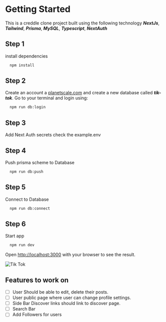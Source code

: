  # Getting Started

This is a creddle clone project built using the following technology ***NextJs***, ***Tailwind***, ***Prisma***, ***MySQL***, ***Typescript***, ***NextAuth***
## Step 1

install dependencies

```bash
  npm install
```

## Step 2

Create an account a [planetscale.com](https://planetscale.com/) and create a new database called **_tik-tok_**. Go to your terminal and login using:

```bash
  npm run db:login
```


## Step 3
Add Next Auth secrets check the example.env

## Step 4

Push prisma scheme to Database

```bash
  npm run db:push
```

## Step 5

Connect to Database

```bash
  npm run db:connect
```

## Step 6

Start app

```bash
  npm run dev
```

Open [http://localhost:3000](http://localhost:3000) with your browser to see the result.

![Tik Tok](https://user-images.githubusercontent.com/58061791/183218450-7cade322-a8bf-4882-b4f0-a91d1da67c0b.png)


## Features to work on

- [ ] User Should be able to edit, delete their posts.
- [ ] User public page where user can change profile settings.
- [ ] Side Bar Discover links should link to discover page.
- [ ] Search Bar
- [ ] Add Followers for users
